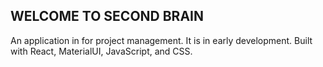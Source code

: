 WELCOME TO SECOND BRAIN
-------------------------

An application in for project management. It is in early development. Built with React, MaterialUI, JavaScript, and CSS.